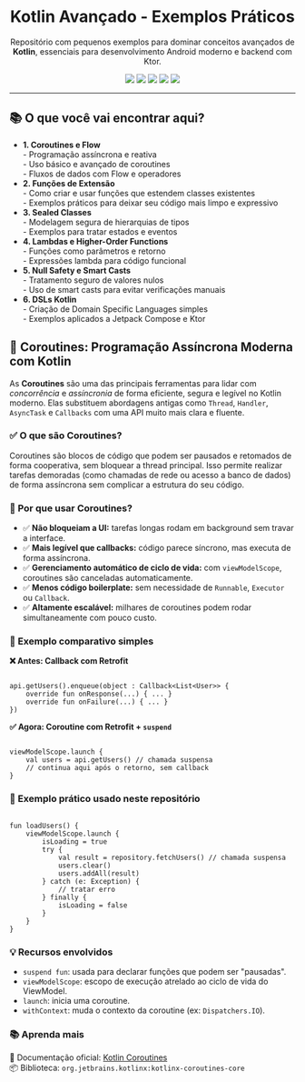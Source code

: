<h1 align="center">Kotlin Avançado - Exemplos Práticos</h1>

<p align="center">
  Repositório com pequenos exemplos para dominar conceitos avançados de <strong>Kotlin</strong>, essenciais para desenvolvimento Android moderno e backend com Ktor.
</p>

<p align="center">
  <img src="https://img.shields.io/badge/Kotlin-1.8+-blue?logo=kotlin" />
  <img src="https://img.shields.io/badge/Jetpack_Compose-UI-green?logo=jetpack-compose" />
  <img src="https://img.shields.io/badge/Coroutines-Async-yellow?logo=jetbrains" />
  <img src="https://img.shields.io/badge/Flow-Reactive-purple?logo=jetbrains" />
  <img src="https://img.shields.io/badge/Ktor-Backend-lightgrey?logo=ktor" />
</p>

<hr/>

<h2>📚 O que você vai encontrar aqui?</h2>

<ul>
  <li><strong>1. Coroutines e Flow</strong><br/>
    - Programação assíncrona e reativa<br/>
    - Uso básico e avançado de coroutines<br/>
    - Fluxos de dados com Flow e operadores
  </li>
  <li><strong>2. Funções de Extensão</strong><br/>
    - Como criar e usar funções que estendem classes existentes<br/>
    - Exemplos práticos para deixar seu código mais limpo e expressivo
  </li>
  <li><strong>3. Sealed Classes</strong><br/>
    - Modelagem segura de hierarquias de tipos<br/>
    - Exemplos para tratar estados e eventos
  </li>
  <li><strong>4. Lambdas e Higher-Order Functions</strong><br/>
    - Funções como parâmetros e retorno<br/>
    - Expressões lambda para código funcional
  </li>
  <li><strong>5. Null Safety e Smart Casts</strong><br/>
    - Tratamento seguro de valores nulos<br/>
    - Uso de smart casts para evitar verificações manuais
  </li>
  <li><strong>6. DSLs Kotlin</strong><br/>
    - Criação de Domain Specific Languages simples<br/>
    - Exemplos aplicados a Jetpack Compose e Ktor
  </li>
</ul>

<h2>🚀 Coroutines: Programação Assíncrona Moderna com Kotlin</h2>

<p>
  As <strong>Coroutines</strong> são uma das principais ferramentas para lidar com <em>concorrência</em> e <em>assíncronia</em> de forma eficiente, segura e legível no Kotlin moderno. Elas substituem abordagens antigas como <code>Thread</code>, <code>Handler</code>, <code>AsyncTask</code> e <code>Callbacks</code> com uma API muito mais clara e fluente.
</p>

<h3>✅ O que são Coroutines?</h3>
<p>
  Coroutines são blocos de código que podem ser pausados e retomados de forma cooperativa, sem bloquear a thread principal. Isso permite realizar tarefas demoradas (como chamadas de rede ou acesso a banco de dados) de forma assíncrona sem complicar a estrutura do seu código.
</p>

<h3>📌 Por que usar Coroutines?</h3>
<ul>
  <li>✅ <strong>Não bloqueiam a UI:</strong> tarefas longas rodam em background sem travar a interface.</li>
  <li>✅ <strong>Mais legível que callbacks:</strong> código parece síncrono, mas executa de forma assíncrona.</li>
  <li>✅ <strong>Gerenciamento automático de ciclo de vida:</strong> com <code>viewModelScope</code>, coroutines são canceladas automaticamente.</li>
  <li>✅ <strong>Menos código boilerplate:</strong> sem necessidade de <code>Runnable</code>, <code>Executor</code> ou <code>Callback</code>.</li>
  <li>✅ <strong>Altamente escalável:</strong> milhares de coroutines podem rodar simultaneamente com pouco custo.</li>
</ul>

<h3>🔁 Exemplo comparativo simples</h3>

<p><strong>❌ Antes: Callback com Retrofit</strong></p>
<pre><code class="language-kotlin">
api.getUsers().enqueue(object : Callback&lt;List&lt;User&gt;&gt; {
    override fun onResponse(...) { ... }
    override fun onFailure(...) { ... }
})
</code></pre>

<p><strong>✅ Agora: Coroutine com Retrofit + <code>suspend</code></strong></p>
<pre><code class="language-kotlin">
viewModelScope.launch {
    val users = api.getUsers() // chamada suspensa
    // continua aqui após o retorno, sem callback
}
</code></pre>

<h3>🧪 Exemplo prático usado neste repositório</h3>
<pre><code class="language-kotlin">
fun loadUsers() {
    viewModelScope.launch {
        isLoading = true
        try {
            val result = repository.fetchUsers() // chamada suspensa
            users.clear()
            users.addAll(result)
        } catch (e: Exception) {
            // tratar erro
        } finally {
            isLoading = false
        }
    }
}
</code></pre>

<h3>💡 Recursos envolvidos</h3>
<ul>
  <li><code>suspend fun</code>: usada para declarar funções que podem ser "pausadas".</li>
  <li><code>viewModelScope</code>: escopo de execução atrelado ao ciclo de vida do ViewModel.</li>
  <li><code>launch</code>: inicia uma coroutine.</li>
  <li><code>withContext</code>: muda o contexto da coroutine (ex: <code>Dispatchers.IO</code>).</li>
</ul>

<h3>📚 Aprenda mais</h3>
<p>
  📖 Documentação oficial: 
  <a href="https://kotlinlang.org/docs/coroutines-overview.html" target="_blank">Kotlin Coroutines</a><br/>
  📦 Biblioteca: <code>org.jetbrains.kotlinx:kotlinx-coroutines-core</code>
</p>

